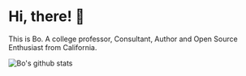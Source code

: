 # Hi, there! :wave:
This is Bo. A college professor, Consultant, Author and Open Source Enthusiast from California. 

![Bo's github stats](https://github-readme-stats.vercel.app/api?username=bomlme)

